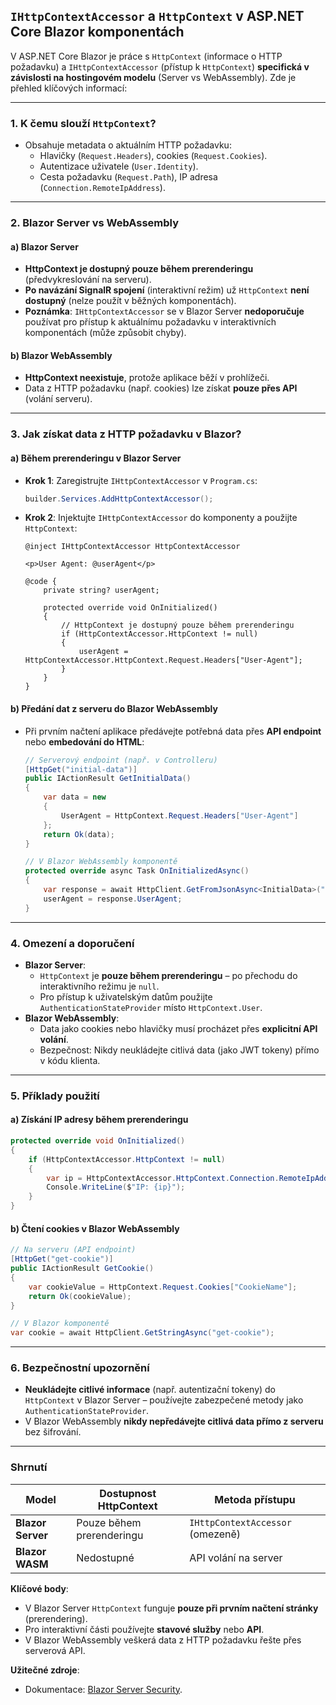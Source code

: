 
## **`IHttpContextAccessor` a `HttpContext` v ASP.NET Core Blazor komponentách**  

V ASP.NET Core Blazor je práce s `HttpContext` (informace o HTTP požadavku) a `IHttpContextAccessor` (přístup k `HttpContext`) **specifická v závislosti na hostingovém modelu** (Server vs WebAssembly). Zde je přehled klíčových informací:

---

### **1. K čemu slouží `HttpContext`?**  

- Obsahuje metadata o aktuálním HTTP požadavku:  
  - Hlavičky (`Request.Headers`), cookies (`Request.Cookies`).  
  - Autentizace uživatele (`User.Identity`).  
  - Cesta požadavku (`Request.Path`), IP adresa (`Connection.RemoteIpAddress`).  

---

### **2. Blazor Server vs WebAssembly**  

#### **a) Blazor Server**  

- **HttpContext je dostupný pouze během prerenderingu** (předvykreslování na serveru).  
- **Po navázání SignalR spojení** (interaktivní režim) už `HttpContext` **není dostupný** (nelze použít v běžných komponentách).  
- **Poznámka**: `IHttpContextAccessor` se v Blazor Server **nedoporučuje** používat pro přístup k aktuálnímu požadavku v interaktivních komponentách (může způsobit chyby).  

#### **b) Blazor WebAssembly**  

- **HttpContext neexistuje**, protože aplikace běží v prohlížeči.  
- Data z HTTP požadavku (např. cookies) lze získat **pouze přes API** (volání serveru).  

---

### **3. Jak získat data z HTTP požadavku v Blazor?**  

#### **a) Během prerenderingu v Blazor Server**  

- **Krok 1**: Zaregistrujte `IHttpContextAccessor` v `Program.cs`:  
  ```csharp
  builder.Services.AddHttpContextAccessor();
  ```  
- **Krok 2**: Injektujte `IHttpContextAccessor` do komponenty a použijte `HttpContext`:  
  ```razor
  @inject IHttpContextAccessor HttpContextAccessor

  <p>User Agent: @userAgent</p>

  @code {
      private string? userAgent;

      protected override void OnInitialized()
      {
          // HttpContext je dostupný pouze během prerenderingu
          if (HttpContextAccessor.HttpContext != null)
          {
              userAgent = HttpContextAccessor.HttpContext.Request.Headers["User-Agent"];
          }
      }
  }
  ```  

#### **b) Předání dat z serveru do Blazor WebAssembly**  

- Při prvním načtení aplikace předávejte potřebná data přes **API endpoint** nebo **embedování do HTML**:  
  ```csharp
  // Serverový endpoint (např. v Controlleru)
  [HttpGet("initial-data")]
  public IActionResult GetInitialData()
  {
      var data = new 
      {
          UserAgent = HttpContext.Request.Headers["User-Agent"]
      };
      return Ok(data);
  }
  ```  
  ```csharp
  // V Blazor WebAssembly komponentě
  protected override async Task OnInitializedAsync()
  {
      var response = await HttpClient.GetFromJsonAsync<InitialData>("initial-data");
      userAgent = response.UserAgent;
  }
  ```

---

### **4. Omezení a doporučení**  

- **Blazor Server**:  
  - `HttpContext` je **pouze během prerenderingu** – po přechodu do interaktivního režimu je `null`.  
  - Pro přístup k uživatelským datům použijte `AuthenticationStateProvider` místo `HttpContext.User`.  
- **Blazor WebAssembly**:  
  - Data jako cookies nebo hlavičky musí procházet přes **explicitní API volání**.  
  - Bezpečnost: Nikdy neukládejte citlivá data (jako JWT tokeny) přímo v kódu klienta.  

---

### **5. Příklady použití**  

#### **a) Získání IP adresy během prerenderingu**  

```csharp
protected override void OnInitialized()
{
    if (HttpContextAccessor.HttpContext != null)
    {
        var ip = HttpContextAccessor.HttpContext.Connection.RemoteIpAddress?.ToString();
        Console.WriteLine($"IP: {ip}");
    }
}
```  

#### **b) Čtení cookies v Blazor WebAssembly**  

```csharp
// Na serveru (API endpoint)
[HttpGet("get-cookie")]
public IActionResult GetCookie()
{
    var cookieValue = HttpContext.Request.Cookies["CookieName"];
    return Ok(cookieValue);
}

// V Blazor komponentě
var cookie = await HttpClient.GetStringAsync("get-cookie");
```  

---

### **6. Bezpečnostní upozornění** 

- **Neukládejte citlivé informace** (např. autentizační tokeny) do `HttpContext` v Blazor Server – používejte zabezpečené metody jako `AuthenticationStateProvider`.  
- V Blazor WebAssembly **nikdy nepředávejte citlivá data přímo z serveru** bez šifrování.  

---

### **Shrnutí**  

| **Model**         | **Dostupnost HttpContext**       | **Metoda přístupu**                |  
|--------------------|----------------------------------|-------------------------------------|  
| **Blazor Server**  | Pouze během prerenderingu        | `IHttpContextAccessor` (omezeně)   |  
| **Blazor WASM**    | Nedostupné                       | API volání na server                |  

**Klíčové body**:  
- V Blazor Server `HttpContext` funguje **pouze při prvním načtení stránky** (prerendering).  
- Pro interaktivní části používejte **stavové služby** nebo **API**.  
- V Blazor WebAssembly veškerá data z HTTP požadavku řešte přes serverová API.  

**Užitečné zdroje**:  
- Dokumentace: [Blazor Server Security](https://learn.microsoft.com/cs-cz/aspnet/core/blazor/security/server/).  
